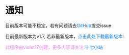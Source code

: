 <style>
    a {
        color: #007BFF;
        text-decoration: none;
        transition: color 0.3s ease, background-color 0.3s ease;
    }
    
    a:hover {
        color: #0056b3;
        background-color: #e6f7ff;
    }
    
    a:active {
        color: #003580;
        background-color: #cce5ff;
    }
    
    .violet {
        color: violet;
    }
</style>

<body>
    <h1>通知</h1>
    <p>目前版本可能不稳定，若有问题请去<a href="https://github.com/violet0107/ChatGPT-cookies" target="_blank">GitHub</a>提交issue</p>
    <p>目前最新版本为v1.7, 若非最新版本，<a href="https://github.com/violet0107/ChatGPT-cookies/releases" target="_blank">点击此处下载最新版本!</a></p>
    <p class="violet">此程序由violet17创建，更多内容请关注:<a href="https://violet17.com" target="_blank">十七小站</a></p>
</body>
